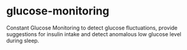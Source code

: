 # glucose-monitoring
Constant Glucose Monitoring to detect glucose fluctuations, provide suggestions for insulin intake and detect anomalous low glucose level during sleep.
